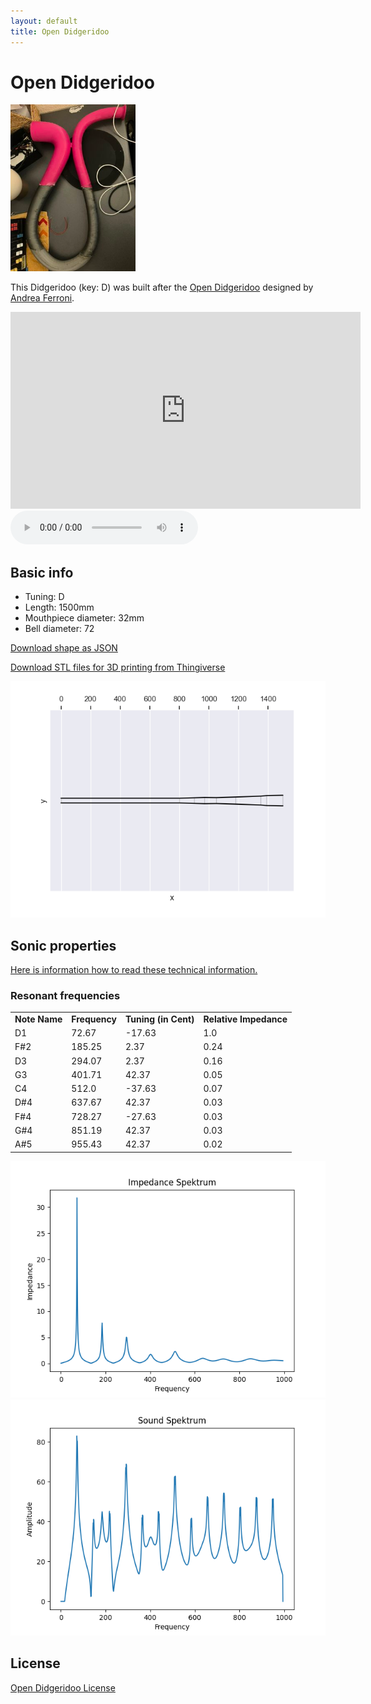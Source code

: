 ```yaml
---
layout: default
title: Open Didgeridoo
---
```


# Open Didgeridoo

<img class="didge_image" src="open_didge.jpg" width="200"/>

This Didgeridoo (key: D) was built after the [Open Didgeridoo](https://www.windproject.it/open-didgeridoo/) designed by [Andrea Ferroni](http://www.andreaferroni.it/).

<iframe width="560" height="315" src="https://www.youtube.com/embed/Yjmut_38P04?si=S6LDNNXZ9iIpxcVf" title="YouTube video player" frameborder="0" allow="accelerometer; autoplay; clipboard-write; encrypted-media; gyroscope; picture-in-picture; web-share" referrerpolicy="strict-origin-when-cross-origin" allowfullscreen></iframe>

<audio controls>
    <source src="opendidge-short-song.mp3" type="audio/mp3">
    Your browser does not support the audio element.
</audio>

## Basic info

* Tuning: D
* Length: 1500mm
* Mouthpiece diameter: 32mm
* Bell diameter: 72

[Download shape as JSON](geo.json)

[Download STL files for 3D printing from Thingiverse](https://www.thingiverse.com/thing:7014774)

<img src="geo.png" size="200"/>
    
## Sonic properties
    
[Here is information how to read these technical information.](/2025/02/13/how-to-read-outputs-of-didgelab.html)

### Resonant frequencies

<table class="analysis_table">
<tr class='even'><td><strong>
Note Name</strong></td>
<td><strong>Frequency</strong></td>
<td><strong>Tuning (in Cent)</strong></td>
<td><strong>Relative Impedance</strong>
</td></tr>
<tr><td>
D1</td>
<td>72.67</td>
<td>-17.63</td>
<td>1.0
</td></tr>
<tr class="even"><td>
F#2</td>
<td>185.25</td>
<td>2.37</td>
<td>0.24
</td></tr>
<tr><td>
D3</td>
<td>294.07</td>
<td>2.37</td>
<td>0.16
</td></tr>
<tr class="even"><td>
G3</td>
<td>401.71</td>
<td>42.37</td>
<td>0.05
</td></tr>
<tr><td>
C4</td>
<td>512.0</td>
<td>-37.63</td>
<td>0.07
</td></tr>
<tr class="even"><td>
D#4</td>
<td>637.67</td>
<td>42.37</td>
<td>0.03
</td></tr>
<tr><td>
F#4</td>
<td>728.27</td>
<td>-27.63</td>
<td>0.03
</td></tr>
<tr class="even"><td>
G#4</td>
<td>851.19</td>
<td>42.37</td>
<td>0.03
</td></tr>
<tr><td>
A#5</td>
<td>955.43</td>
<td>42.37</td>
<td>0.02
</td></tr>

</table>

<img src="impedance_plot.png" />
<img src="sound_plot.png" />


## License
[Open Didgeridoo License](https://www.windproject.it/open-didgeridoo/)